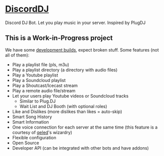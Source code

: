 # [DiscordDJ](http://guichaguri.github.io/DiscordDJ/)
Discord DJ Bot. Let you play music in your server. Inspired by PlugDJ

## This is a Work-in-Progress project

We have some [development builds](https://github.com/Guichaguri/DiscordDJ/releases), expect broken stuff.
Some features (not all of them):

* Play a playlist file (pls, m3u)
* Play a playlist directory (a directory with audio files)
* Play a Youtube playlist
* Play a Soundcloud playlist
* Play a Shoutcast/Icecast stream
* Play a remote audio file/stream
* Let your users play Youtube videos or Soundcloud tracks
  * Similar to Plug.DJ
  * Wait List and DJ Booth (with optional roles)
* Like and Dislikes (more dislikes than likes = auto-skip)
* Smart Song History
* Smart Information
* One voice connection for each server at the same time (this feature is a courtesy of [qeled](https://github.com/qeled)'s wizardry)
* Flexible configuration
* Open Source
* Developer API (can be integrated with other bots and have addons)
